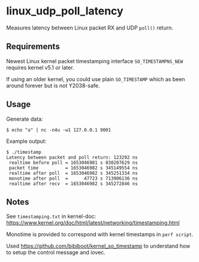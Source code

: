 # linux_udp_poll_latency

Measures latency between Linux packet RX and UDP `poll()` return.

## Requirements

Newest Linux kernel packet timestamping interface `SO_TIMESTAMPNS_NEW` requires kernel v5.1 or later.

If using an older kernel, you could use plain `SO_TIMESTAMP` which as been around forever but is not Y2038-safe.

## Usage

Generate data:

```
$ echo "a" | nc -n4u -w1 127.0.0.1 9001
```

Example output:

```
$ ./timestamp
Latency between packet and poll return: 123292 ns
 realtime before poll = 1653046981 s 030207629 ns
 packet time          = 1653046982 s 345149554 ns
 realtime after poll  = 1653046982 s 345251334 ns
 monotime after poll  =      47723 s 713906136 ns
 realtime after recv  = 1653046982 s 345272846 ns
```

## Notes

See `timestamping.txt` in kernel-doc: https://www.kernel.org/doc/html/latest/networking/timestamping.html

Monotime is provided to correspond with kernel timestamps in `perf script`.

Used https://github.com/bibiboot/kernel_so_timestamp to understand how to setup the control message and iovec.

